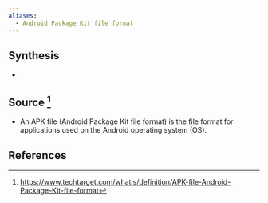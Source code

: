 ```yaml
---
aliases:
  - Android Package Kit file format
---
```

## Synthesis
- 
## Source [^1]
- An APK file (Android Package Kit file format) is the file format for applications used on the Android operating system (OS).
## References

[^1]: https://www.techtarget.com/whatis/definition/APK-file-Android-Package-Kit-file-format
